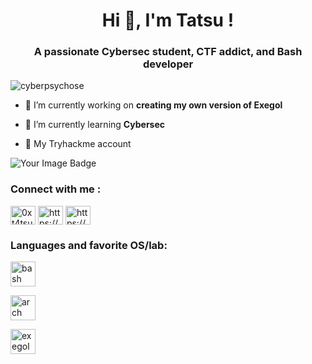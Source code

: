 <h1 align="center">Hi 👋, I'm Tatsu !</h1>
<h3 align="center">A passionate Cybersec student, CTF addict, and Bash developer</h3>

<p align="left"> <img src="https://komarev.com/ghpvc/?username=cyberpsychose&label=Profile%20views&color=0e75b6&style=flat" alt="cyberpsychose" /> </p>

- 🔭 I’m currently working on **creating my own version of Exegol**

- 🌱 I’m currently learning **Cybersec**

- 💾 My Tryhackme account

<img src="https://tryhackme-badges.s3.amazonaws.com/edgerunner.png" alt="Your Image Badge" />

[comment]: <> (This is a comment, it will not be included)
<h3 align="left">Connect with me : </h3>
<p align="left">
<a href="https://twitter.com/0xt4tsu" target="blank"><img align="center" src="https://raw.githubusercontent.com/rahuldkjain/github-profile-readme-generator/master/src/images/icons/Social/twitter.svg" alt="0xt4tsu" height="30" width="40" /></a>
<a href="https://www.instagram.com/tatsuhq/" target="blank"><img align="center" src="https://raw.githubusercontent.com/rahuldkjain/github-profile-readme-generator/master/src/images/icons/Social/instagram.svg" alt="https://www.instagram.com/tatsuhq/" height="30" width="40" /></a>
<a href="https://discord.gg/cicada" target="blank"><img align="center" src="https://raw.githubusercontent.com/rahuldkjain/github-profile-readme-generator/master/src/images/icons/Social/discord.svg" alt="https://discord.gg/cicada" height="30" width="40" /></a>
</p>

<h3 align="left">Languages and  favorite OS/lab:</h3> 
 <p align="left"> <a href="https://www.gnu.org/software/bash/" target="_blank" rel="noreferrer"> <img src="https://img.icons8.com/?size=100&id=9MJf0ngDwS8z&format=png&color=000000" alt="bash language" width="40" height="40"/> </a> </p>
<p align="left"> <a href="https://archlinux.org/" target="_blank" rel="noreferrer"> <img src="https://img.icons8.com/?size=100&id=uIXgLv5iSlLJ&format=png&color=000000" alt="arch linux OS" width="40" height="40"/> </a> </p>
<p align="left"> <a href="https://www.gnu.org/software/bash/" target="_blank" rel="noreferrer"> <img src="https://avatars.githubusercontent.com/u/119009827?v=4" alt="exegol lab" width="40" height="40"/> </a> </p>
